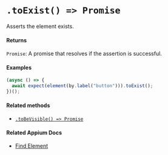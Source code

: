 # `.toExist() => Promise`

Asserts the element exists.

#### Returns

`Promise`: A promise that resolves if the assertion is successful.

#### Examples

```javascript
(async () => {
  await expect(element(by.label("button"))).toExist();
})();
```

#### Related methods

- [`.toBeVisible() => Promise`](./toBeVisible.md)

#### Related Appium Docs

- [Find Element](http://appium.io/docs/en/commands/element/find-element/)
